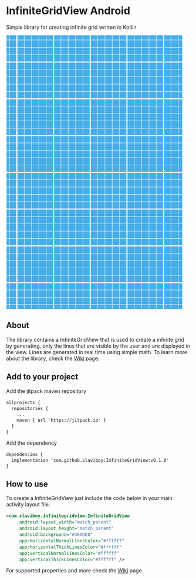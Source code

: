 # InfiniteGridView Android
Simple library for creating infinite grid written in Kotlin

<img alt="cookie monster" src="https://github.com/slaviboy/InfiniteGridView/blob/master/screens/image10.png">
 
## About
The library contains a InfiniteGridView that is used to create a infinite grid by generating, only the lines that are visible by the user and are displayed in the view. Lines are generated in real time using simple math.
To learn more about the library, check the [Wiki](https://github.com/slaviboy/InfiniteGridView/wiki) page.

## Add to your project

Add the jitpack maven repository
```
allprojects {
  repositories {
    ...
    maven { url 'https://jitpack.io' }
  }
}
``` 
Add the dependency
```
dependencies {
  implementation 'com.github.slaviboy:InfiniteGridView:v0.1.0'
}
```

## How to use
 
To create a InfiniteGridView just include the code below in your main activity layout file.

```xml
<com.slaviboy.infinitegridview.InfiniteGridView
     android:layout_width="match_parent"
     android:layout_height="match_parent"
     android:background="#46ADE8"
     app:horizontalNormalLinesColor="#ffffff"
     app:horizontalThickLinesColor="#ffffff"
     app:verticalNormalLinesColor="#ffffff"
     app:verticalThickLinesColor="#ffffff" />
```
For supported properties and more check the [Wiki](https://github.com/slaviboy/InfiniteGridView/wiki) page.
